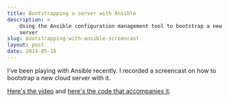 ```yaml
---
title: Bootstrapping a server with Ansible
description: >
    Using the Ansible configuration management tool to bootstrap a new cloud
    server
slug: bootstrapping-with-ansible-screencast
layout: post
date: 2014-05-16
---
```


I've been playing with Ansible recently. I recorded a screencast on how to
bootstrap a new cloud server with it.

[Here's the video][video] and [here's the code that accompanies it][code].

[video]: https://www.youtube.com/watch?v=Ow3MOEQEZw4
[code]: https://github.com/ciarand/bootstrapping-with-ansible
